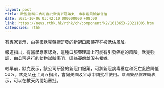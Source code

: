 ```yaml
---
layout: post
title: 歐監管稱日內可審批默克新冠藥丸　專家指風險被低估
date: 2021-10-06 03:42:10.000000000 +08:00
link: https://news.rthk.hk/rthk/ch/component/k2/1613653-20211006.htm
categories: rthk
---
```


有專家表示，由美國默克藥廠研發的新冠口服藥存在被低估風險。

報道指出，有醫學專家認為，這種口服藥理論上可能有引發癌症的風險。默克強調，由公司進行的動物試驗表明，這些憂慮並沒有根據。

較早前，默克表示，該公司研發的新冠口服藥，可將新冠病毒重症和死亡風險降低50%。默克又在上周五指出，會向美國及全球申請批准使用。歐洲藥品管理局表示，可以在數天內開始審批。
